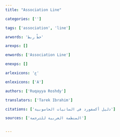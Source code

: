 ```yaml
---
title: "Association Line"

categories: ['']

tags: ['association', 'line']

arwords: 'خطّ ربط'

arexps: []

enwords: ['Association Line']

enexps: []

arlexicons: 'خ'

enlexicons: ['A']

authors: ['Ruqayya Roshdy']

translators: ['Tarek Ibrahim']

citations: ['دليل أكسفورد في السانيات الحاسوبية']

sources: ['المنظمة العربية للترجمة']


---
```

